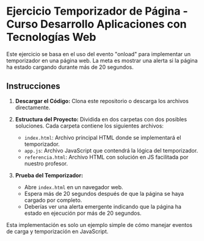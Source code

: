 # Ejercicio Temporizador de Página - Curso Desarrollo Aplicaciones con Tecnologías Web

Este ejercicio se basa en el uso del evento "onload" para implementar un temporizador en una página web. La meta es mostrar una alerta si la página ha estado cargando durante más de 20 segundos.

## Instrucciones

1. **Descargar el Código:** Clona este repositorio o descarga los archivos directamente.

2. **Estructura del Proyecto:**
Dividida en dos carpetas con dos posibles soluciones. Cada carpeta contiene los siguientes archivos:
   - `index.html`: Archivo principal HTML donde se implementará el temporizador.
   - `app.js`: Archivo JavaScript que contendrá la lógica del temporizador.
   * `referencia.html`: Archivo HTML con solución en JS facilitada por nuestro profesor.

3. **Prueba del Temporizador:**
   
   - Abre `index.html` en un navegador web.
   - Espera más de 20 segundos después de que la página se haya cargado por completo.
   - Deberías ver una alerta emergente indicando que la página ha estado en ejecución por más de 20 segundos.

Esta implementación es solo un ejemplo simple de cómo manejar eventos de carga y temporización en JavaScript.
